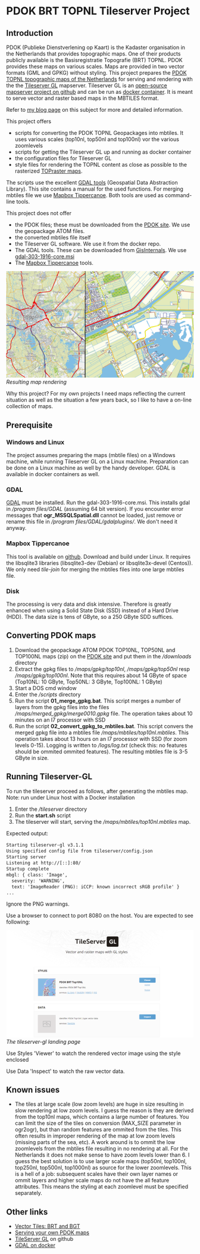 # PDOK BRT TOPNL Tileserver Project
## Introduction
PDOK (Publieke Dienstverlening op Kaart) is the Kadaster organisation in the Netherlands that provides topographic maps. One of their products publicly available is the Basisregistratie Topografie (BRT) TOPNL. PDOK provides these maps on various scales. Maps are provided in two vector formats (GML and GPKG) without styling.
This project prepares the [PDOK TOPNL topographic maps of the Netherlands](https://www.pdok.nl/downloads/-/article/basisregistratie-topografie-brt-topnl) for serving and rendering with the the [Tileserver GL](https://tileserver.org/) mapserver. Tileserver GL is an [open-source mapserver project on github](https://github.com/maptiler/tileserver-gl) and can be run as [docker container](https://hub.docker.com/r/maptiler/tileserver-gl). It is meant to serve vector and raster based maps in the MBTILES format.

Refer to [my blog page](https://blog.studioblueplanet.net/?p=781) on this subject for more and detailed information.

This project offers
* scripts for converting the PDOK TOPNL Geopackages into mbtiles. It uses various scales (top10nl, top50nl and top100nl) vor the various zoomlevels
* scripts for getting the Tileserver GL up and running as docker container
* the configuration files for Tileserver GL
* style files for rendering the TOPNL content as close as possible to the rasterized [TOPraster maps](https://www.pdok.nl/introductie/-/article/dataset-basisregistratie-topografie-brt-topraster).

The scripts use the excellent [GDAL tools](https://gdal.org/) (Geospatial Data Abstraction Library). This site contains a manual for the used functions. For merging mbtiles file we use [Mapbox Tippercanoe](https://github.com/mapbox/tippecanoe). Both tools are used as command-line tools.

This project does not offer
* the PDOK files; these must be downloaded from the [PDOK site](https://www.pdok.nl/downloads/-/article/basisregistratie-topografie-brt-topnl). We use the geopackage ATOM files.
* the converted mbtiles file itself
* the Tileserver GL software. We use it from the docker repo.
* The GDAL tools. These can be downloaded from [GisInternals](https://www.gisinternals.com/query.html?content=filelist&file=release-1911-x64-gdal-mapserver.zip). We use [gdal-303-1916-core.msi](https://download.gisinternals.com/sdk/downloads/release-1916-gdal-3-3-3-mapserver-7-6-4/gdal-303-1916-core.msi)
* The [Mapbox Tippercanoe](https://github.com/mapbox/tippecanoe) tools. 

![](images/vectors2.png)
_Resulting map rendering_

Why this project? For my own projects I need maps reflecting the current situation as well as the situation a few years back, so I like to have a on-line collection of maps. 

## Prerequisite
### Windows and Linux
The project assumes preparing the maps (mbtile files) on a Windows machine, while running Tileserver GL on a Linux machine.
Preparation can be done on a Linux machine as well by the handy developer. GDAL is available in docker containers as well.

### GDAL
[GDAL](https://download.gisinternals.com/sdk/downloads/release-1916-gdal-3-3-3-mapserver-7-6-4/gdal-303-1916-core.msi) must be installed. Run the gdal-303-1916-core.msi. This installs gdal in _/program files/GDAL_ (assuming 64 bit version). If you encounter error messages that **ogr_MSSQLSpatial.dll** cannot be loaded, just remove or rename this file in _/program files/GDAL/gdalplugins/_. We don't need it anyway.

### Mapbox Tippercanoe
This tool is available on [github](https://github.com/mapbox/tippecanoe). Download and build under Linux. It requires the libsqlite3 libraries (libsqlite3-dev (Debian) or libsqlite3x-devel (Centos)). We only need _tile-join_ for merging the mbtiles files into one large mbtiles file.

### Disk
The processing is very data and disk intensive. Therefore 
 is greatly enhanced when using a Solid State Disk (SSD) instead of a Hard Drive (HDD). The data size is tens of GByte, so a 250 GByte SDD suffices. 

## Converting PDOK maps
1. Download the geopackage ATOM PDOK TOP10NL, TOP50NL and TOP100NL maps (zip) on the [PDOK site](https://www.pdok.nl/downloads/-/article/basisregistratie-topografie-brt-topnl) and put them in the _/downloads_ directory
1. Extract the gpkg files to _/maps/gpkg/top10nl_, _/maps/gpkg/top50nl_ resp _/maps/gpkg/top100nl_. Note that this requires about 14 GByte of space (Top10NL: 10 GByte, Top50NL: 3 GByte, Top100NL: 1 GByte)
1. Start a DOS cmd window
1. Enter the _/scripts_ directory
1. Run the script **01_merge_gpkg.bat**. This script merges a number of layers from the gpkg files into the files _/maps/merged_gpkg/merge0010.gpkg_ file. The operation takes about 10 minutes on an I7 processor with SSD
1. Run the script **02_convert_gpkg_to_mbtiles.bat**. This script convers the merged gpkg file into a mbtiles file _/maps/mbtiles/top10nl.mbtiles_. This operation takes about 13 hours on an I7 processor with SSD (for zoom levels 0-15). Logging is written to _/logs/log.txt_ (check this: no features should be ommited ommited features). The resulting mbtiles file is 3-5 GByte in size.

## Running Tileserver-GL
To run the tileserver proceed as follows, after generating the mbtiles map.
Note: run under Linux host with a Docker installation

1. Enter the _/tileserver_ directory 
2. Run the **start.sh** script
3. The tileserver will start, serving the _/maps/mbtiles/top10nl.mbtiles_ map. 

Expected output:
```
Starting tileserver-gl v3.1.1
Using specified config file from tileserver/config.json
Starting server
Listening at http://[::]:80/
Startup complete
mbgl: { class: 'Image',
  severity: 'WARNING',
  text: 'ImageReader (PNG): iCCP: known incorrect sRGB profile' }
...
```
Ignore the PNG warnings.

Use a browser to connect to port 8080 on the host. You are expected to see following:

![](images/output.png)
_The tileserver-gl landing page_

Use Styles 'Viewer' to watch the rendered vector image using the style enclosed

Use Data 'Inspect' to watch the raw vector data.

## Known issues
* The tiles at large scale (low zoom levels) are huge in size resulting in slow rendering at low zoom levels. I guess the reason is they are derived from the top10nl maps, which contains a large number of features. You can limit the size of the tiles on conversion (MAX_SIZE parameter in ogr2ogr), but than random features are ommited from the tiles. This often results in improper rendering of the map at low zoom levels (missing parts of the sea, etc). A work around is to ommit the low zoomlevels from the mbtiles file resulting in no rendering at all. For the Netherlands it does not make sense to have zoom levels lower than 6.
I guess the best solution is to use larger scale maps (top50nl, top100nl, top250nl, top500nl, top1000nl) as source for the lower zoomlevels. This is a hell of a job: subsequent scales have their own layer names or ommit layers and higher scale maps do not have the all feature attributes. This means the styling at each zoomlevel must be specified separately.

## Other links
* [Vector Tiles: BRT and BGT](https://github.com/PDOK/vectortiles-bgt-brt)
* [Serving your own PDOK maps](https://blog.studioblueplanet.net/?p=781)
* [TileServer GL](https://github.com/maptiler/tileserver-gl) on github
* [GDAL on docker](https://hub.docker.com/r/osgeo/gdal)